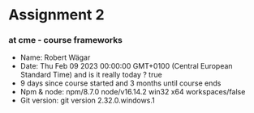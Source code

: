 
# Assignment 2
### at cme - course frameworks <br> 
- Name: Robert Wägar <br> 
- Date: Thu Feb 09 2023 00:00:00 GMT+0100 (Central European Standard Time) and is it really today ? true <br> 
- 9 days since course started and 3 months until course ends
- Npm & node: npm/8.7.0 node/v16.14.2 win32 x64 workspaces/false <br> 
- Git version: git version 2.32.0.windows.1

